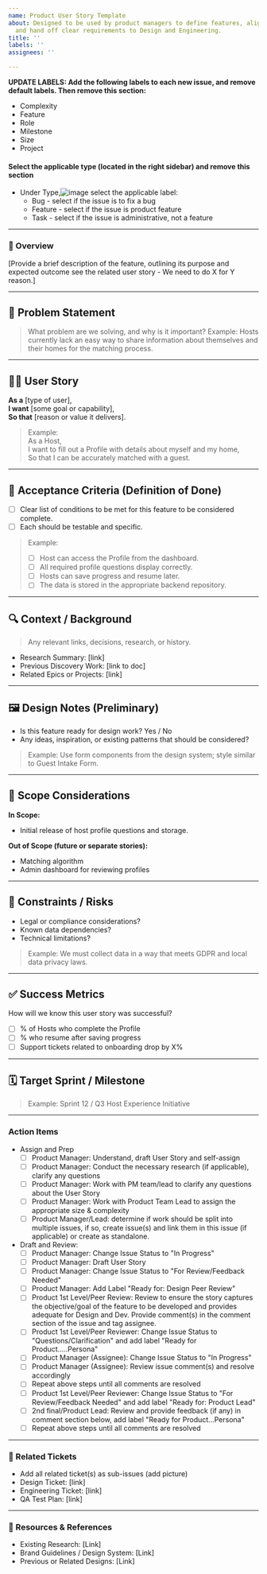 ```yaml
---
name: Product User Story Template
about: Designed to be used by product managers to define features, align stakeholders,
  and hand off clear requirements to Design and Engineering.
title: ''
labels: ''
assignees: ''

---
```


**UPDATE LABELS: Add the following labels to each new issue, and remove default labels. Then remove this section:**
* Complexity
* Feature
* Role
* Milestone
* Size
* Project 
#### Select the applicable type (located in the right sidebar) and remove this section
- Under Type,![image](https://github.com/user-attachments/assets/aaf85aa9-ac24-41c7-aac5-e0fd10a3f5de) select the applicable label:
   - Bug - select if the issue is to fix a bug
   - Feature - select if the issue is product feature
   - Task - select if the issue is administrative, not a feature
---

### 🧩 Overview
[Provide a brief description of the feature, outlining its purpose and expected outcome see the related user story - We need to do X for Y reason.]

---

## 🧠 Problem Statement
> What problem are we solving, and why is it important?
> Example: Hosts currently lack an easy way to share information about themselves and their homes for the matching process.

---

## 🙋‍♀️ User Story
**As a** [type of user],  
**I want** [some goal or capability],  
**So that** [reason or value it delivers].

> Example:  
> As a Host,  
> I want to fill out a Profile with details about myself and my home,  
> So that I can be accurately matched with a guest.

---

## 🎯 Acceptance Criteria (Definition of Done)
- [ ] Clear list of conditions to be met for this feature to be considered complete.
- [ ] Each should be testable and specific.
  
> Example:
> - [ ] Host can access the Profile from the dashboard.
> - [ ] All required profile questions display correctly.
> - [ ] Hosts can save progress and resume later.
> - [ ] The data is stored in the appropriate backend repository.

---

## 🔍 Context / Background
> Any relevant links, decisions, research, or history.

- Research Summary: [link]
- Previous Discovery Work: [link to doc]
- Related Epics or Projects: [link]

---

## 🖼️ Design Notes (Preliminary)
- Is this feature ready for design work? Yes / No
- Any ideas, inspiration, or existing patterns that should be considered?
> Example: Use form components from the design system; style similar to Guest Intake Form.

---

## 📌 Scope Considerations
**In Scope:**
- Initial release of host profile questions and storage.

**Out of Scope (future or separate stories):**
- Matching algorithm
- Admin dashboard for reviewing profiles

---

## 🛑 Constraints / Risks
- Legal or compliance considerations?
- Known data dependencies?
- Technical limitations?

> Example: We must collect data in a way that meets GDPR and local data privacy laws.

---

## ✅ Success Metrics
How will we know this user story was successful?

- [ ] % of Hosts who complete the Profile
- [ ] % who resume after saving progress
- [ ] Support tickets related to onboarding drop by X%

---

## 🗓️ Target Sprint / Milestone
> Example: Sprint 12 / Q3 Host Experience Initiative

---

### Action Items
- Assign and Prep
  - [ ] Product Manager: Understand, draft User Story and self-assign 
  - [ ] Product Manager: Conduct the necessary research (if applicable), clarify any questions
  - [ ] Product Manager: Work with PM team/lead to clarify any questions about the User Story
  - [ ] Product Manager: Work with Product Team Lead to assign the appropriate size & complexity
  - [ ] Product Manager/Lead: determine if work should be split into multiple issues, if so, create issue(s) and link them in this issue (if applicable) or create as standalone.
- Draft and Review:
  - [ ] Product Manager: Change Issue Status to "In Progress"
  - [ ] Product Manager: Draft User Story 
  - [ ] Product Manager: Change Issue Status to "For Review/Feedback Needed"
  - [ ] Product Manager: Add Label "Ready for: Design Peer Review"
  - [ ] Product 1st Level/Peer Review: Review to ensure the story captures the objective/goal of the feature to be developed and provides adequate for Design and Dev.  Provide comment(s) in the comment section of the issue and tag assignee.
  - [ ] Product 1st Level/Peer Reviewer: Change Issue Status to "Questions/Clarification" and add label "Ready for Product.....Persona"
  - [ ] Product Manager (Assignee): Change Issue Status to "In Progress"
  - [ ] Product Manager (Assignee): Review issue comment(s) and resolve accordingly
  - [ ] Repeat above steps until all comments are resolved
  - [ ] Product 1st Level/Peer Reviewer: Change Issue Status to "For Review/Feedback Needed" and add label "Ready for: Product Lead"
  - [ ] 2nd final/Product Lead: Review and provide feedback (if any) in comment section below, add label "Ready for Product...Persona"
  - [ ] Repeat above steps until all comments are resolved 

---

### 🔗 Related Tickets
- Add all related ticket(s) as sub-issues (add picture)
- Design Ticket: [link]
- Engineering Ticket: [link]
- QA Test Plan: [link]

---
### 📎 Resources & References

- Existing Research: [Link]
- Brand Guidelines / Design System: [Link]
- Previous or Related Designs: [Link]
